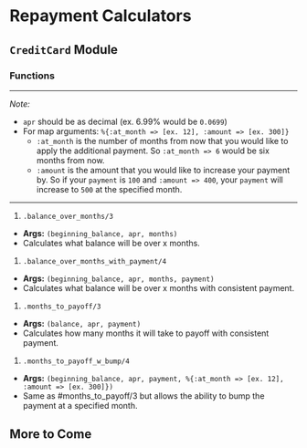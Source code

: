 # Repayment Calculators

## `CreditCard` Module
### Functions
----
_Note:_
- `apr` should be as decimal (ex. 6.99% would be `0.0699`)
- For map arguments: `%{:at_month => [ex. 12], :amount => [ex. 300]}`
  * `:at_month` is the number of months from now that you would like to apply the additional payment.  So `:at_month => 6` would be six months from now.
  * `:amount` is the amount that you would like to increase your payment by. So if your `payment` is `100` and `:amount => 400`, your `payment` will increase to `500` at the specified month.
----

1. `.balance_over_months/3`
  * **Args:** `(beginning_balance, apr, months)`
  * Calculates what balance will be over x months.
1. `.balance_over_months_with_payment/4`
  * **Args:** `(beginning_balance, apr, months, payment)`
  * Calculates what balance will be over x months with consistent payment.
1. `.months_to_payoff/3`
  * **Args:** `(balance, apr, payment)`
  * Calculates how many months it will take to payoff with consistent payment.
1. `.months_to_payoff_w_bump/4`
  * **Args:** `(beginning_balance, apr, payment, %{:at_month => [ex. 12], :amount => [ex. 300]})`
  * Same as #months_to_payoff/3 but allows the ability to bump the payment at a specified month.

## More to Come
